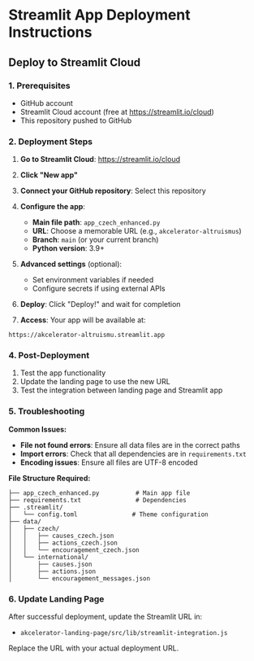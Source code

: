 # Streamlit App Deployment Instructions

## Deploy to Streamlit Cloud

### 1. Prerequisites
- GitHub account
- Streamlit Cloud account (free at https://streamlit.io/cloud)
- This repository pushed to GitHub

### 2. Deployment Steps

1. **Go to Streamlit Cloud**: https://streamlit.io/cloud
2. **Click "New app"**
3. **Connect your GitHub repository**: Select this repository
4. **Configure the app**:
   - **Main file path**: `app_czech_enhanced.py`
   - **URL**: Choose a memorable URL (e.g., `akcelerator-altruismus`)
   - **Branch**: `main` (or your current branch)
   - **Python version**: 3.9+

5. **Advanced settings** (optional):
   - Set environment variables if needed
   - Configure secrets if using external APIs

6. **Deploy**: Click "Deploy!" and wait for completion
7. **Access**: Your app will be available at:
```
https://akcelerator-altruismu.streamlit.app
```

### 4. Post-Deployment
1. Test the app functionality
2. Update the landing page to use the new URL
3. Test the integration between landing page and Streamlit app

### 5. Troubleshooting

**Common Issues:**
- **File not found errors**: Ensure all data files are in the correct paths
- **Import errors**: Check that all dependencies are in `requirements.txt`
- **Encoding issues**: Ensure all files are UTF-8 encoded

**File Structure Required:**
```
├── app_czech_enhanced.py          # Main app file
├── requirements.txt               # Dependencies
├── .streamlit/
│   └── config.toml               # Theme configuration
├── data/
│   ├── czech/
│   │   ├── causes_czech.json
│   │   ├── actions_czech.json
│   │   └── encouragement_czech.json
│   └── international/
│       ├── causes.json
│       ├── actions.json
│       └── encouragement_messages.json
```

### 6. Update Landing Page
After successful deployment, update the Streamlit URL in:
- `akcelerator-landing-page/src/lib/streamlit-integration.js`

Replace the URL with your actual deployment URL. 
